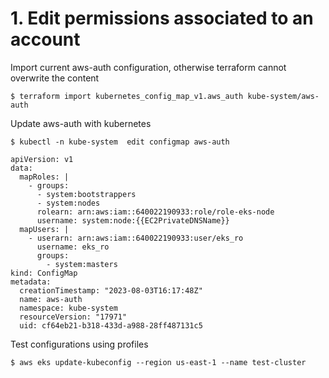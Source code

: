 # 1. Edit permissions associated to an account

Import current aws-auth configuration, otherwise terraform cannot overwrite the content

```
$ terraform import kubernetes_config_map_v1.aws_auth kube-system/aws-auth
```

Update aws-auth with kubernetes

```
$ kubectl -n kube-system  edit configmap aws-auth

apiVersion: v1
data:
  mapRoles: |
    - groups:
      - system:bootstrappers
      - system:nodes
      rolearn: arn:aws:iam::640022190933:role/role-eks-node
      username: system:node:{{EC2PrivateDNSName}}
  mapUsers: |
    - userarn: arn:aws:iam::640022190933:user/eks_ro
      username: eks_ro
      groups:
        - system:masters
kind: ConfigMap
metadata:
  creationTimestamp: "2023-08-03T16:17:48Z"
  name: aws-auth
  namespace: kube-system
  resourceVersion: "17971"
  uid: cf64eb21-b318-433d-a988-28ff487131c5
```

Test configurations using profiles

```
$ aws eks update-kubeconfig --region us-east-1 --name test-cluster
```